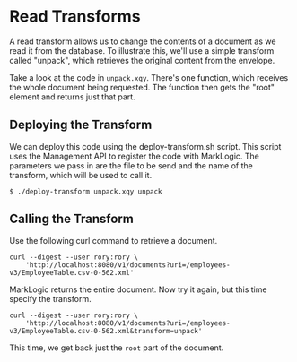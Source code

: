 # Read Transforms

A read transform allows us to change the contents of a document as we read it from the database. To illustrate this, we'll use a simple transform called "unpack", which retrieves the original content from the envelope. 

Take a look at the code in `unpack.xqy`. There's one function, which receives the whole document being requested. The function then gets the "root" element and returns just that part. 

## Deploying the Transform

We can deploy this code using the deploy-transform.sh script. This script uses the Management API to register the code with MarkLogic. The parameters we pass in are the file to be send and the name of the transform, which will be used to call it. 

    $ ./deploy-transform unpack.xqy unpack

## Calling the Transform

 Use the following curl command to retrieve a document. 

    curl --digest --user rory:rory \
        'http://localhost:8080/v1/documents?uri=/employees-v3/EmployeeTable.csv-0-562.xml'

MarkLogic returns the entire document. Now try it again, but this time specify the transform. 

    curl --digest --user rory:rory \
        'http://localhost:8080/v1/documents?uri=/employees-v3/EmployeeTable.csv-0-562.xml&transform=unpack'

This time, we get back just the `root` part of the document. 

